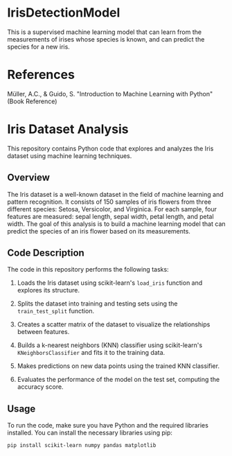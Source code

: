 # IrisDetectionModel
This is a supervised machine learning model that can learn from the measurements of irises whose species is known, and can predict the species for a new iris.

# References

Müller, A.C., & Guido, S. "Introduction to Machine Learning with Python" (Book Reference)

# Iris Dataset Analysis

This repository contains Python code that explores and analyzes the Iris dataset using machine learning techniques.

## Overview

The Iris dataset is a well-known dataset in the field of machine learning and pattern recognition. It consists of 150 samples of iris flowers from three different species: Setosa, Versicolor, and Virginica. For each sample, four features are measured: sepal length, sepal width, petal length, and petal width. The goal of this analysis is to build a machine learning model that can predict the species of an iris flower based on its measurements.

## Code Description

The code in this repository performs the following tasks:

1. Loads the Iris dataset using scikit-learn's `load_iris` function and explores its structure.

2. Splits the dataset into training and testing sets using the `train_test_split` function.

3. Creates a scatter matrix of the dataset to visualize the relationships between features.

4. Builds a k-nearest neighbors (KNN) classifier using scikit-learn's `KNeighborsClassifier` and fits it to the training data.

5. Makes predictions on new data points using the trained KNN classifier.

6. Evaluates the performance of the model on the test set, computing the accuracy score.

## Usage

To run the code, make sure you have Python and the required libraries installed. You can install the necessary libraries using pip:

```bash
pip install scikit-learn numpy pandas matplotlib

